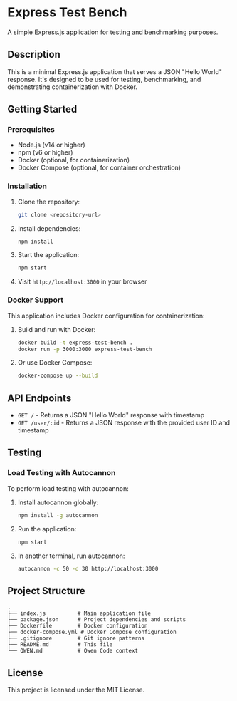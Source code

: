 # Express Test Bench

A simple Express.js application for testing and benchmarking purposes.

## Description

This is a minimal Express.js application that serves a JSON "Hello World" response. It's designed to be used for testing, benchmarking, and demonstrating containerization with Docker.

## Getting Started

### Prerequisites

- Node.js (v14 or higher)
- npm (v6 or higher)
- Docker (optional, for containerization)
- Docker Compose (optional, for container orchestration)

### Installation

1. Clone the repository:
   ```bash
   git clone <repository-url>
   ```

2. Install dependencies:
   ```bash
   npm install
   ```

3. Start the application:
   ```bash
   npm start
   ```

4. Visit `http://localhost:3000` in your browser

### Docker Support

This application includes Docker configuration for containerization:

1. Build and run with Docker:
   ```bash
   docker build -t express-test-bench .
   docker run -p 3000:3000 express-test-bench
   ```

2. Or use Docker Compose:
   ```bash
   docker-compose up --build
   ```

## API Endpoints

- `GET /` - Returns a JSON "Hello World" response with timestamp
- `GET /user/:id` - Returns a JSON response with the provided user ID and timestamp

## Testing

### Load Testing with Autocannon

To perform load testing with autocannon:

1. Install autocannon globally:
   ```bash
   npm install -g autocannon
   ```

2. Run the application:
   ```bash
   npm start
   ```

3. In another terminal, run autocannon:
   ```bash
   autocannon -c 50 -d 30 http://localhost:3000
   ```

## Project Structure

```
.
├── index.js          # Main application file
├── package.json      # Project dependencies and scripts
├── Dockerfile        # Docker configuration
├── docker-compose.yml # Docker Compose configuration
├── .gitignore        # Git ignore patterns
├── README.md         # This file
└── QWEN.md           # Qwen Code context
```

## License

This project is licensed under the MIT License.